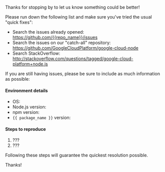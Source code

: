 Thanks for stopping by to let us know something could be better!

Please run down the following list and make sure you've tried the usual "quick
fixes":

  - Search the issues already opened: https://github.com/{{repo_name}}/issues
  - Search the issues on our "catch-all" repository: https://github.com/GoogleCloudPlatform/google-cloud-node
  - Search StackOverflow: http://stackoverflow.com/questions/tagged/google-cloud-platform+node.js

If you are still having issues, please be sure to include as much information as
possible:

#### Environment details

  - OS:
  - Node.js version:
  - npm version:
  - `{{ package_name }}` version:

#### Steps to reproduce

  1. ???
  2. ???

Following these steps will guarantee the quickest resolution possible.

Thanks!
